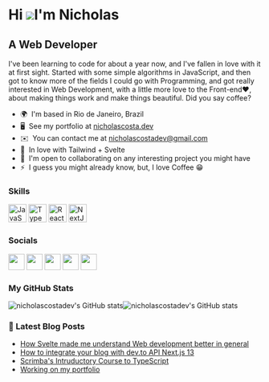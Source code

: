 Hi ![](https://user-images.githubusercontent.com/18350557/176309783-0785949b-9127-417c-8b55-ab5a4333674e.gif)I'm Nicholas
======================================================================================================================================

A Web Developer
---------------

I've been learning to code for about a year now, and I've fallen in love with it at first sight. Started with some simple algorithms in JavaScript, and then got to know more of the fields I could go with Programming, and got really interested in Web Development, with a little more love to the Front-end❤️, about making things work and make things beautiful. Did you say coffee?

*   🌍  I'm based in Rio de Janeiro, Brazil
*   🖥️  See my portfolio at [nicholascosta.dev](http://nicholascosta.dev)
*   ✉️  You can contact me at [nicholascostadev@gmail.com](mailto:nicholascostadev@gmail.com)
*   🧠  In love with Tailwind + Svelte
*   🤝  I'm open to collaborating on any interesting project you might have
*   ⚡  I guess you might already know, but, I love Coffee 😁

### Skills
<p align="left">
  <a href="https://developer.mozilla.org/en-US/docs/Web/JavaScript" target="_blank" rel="noreferrer"><img src="https://raw.githubusercontent.com/danielcranney/readme-generator/main/public/icons/skills/javascript-colored.svg" width="36" height="36" alt="JavaScript" /></a>
  <a href="https://www.typescriptlang.org/" target="_blank" rel="noreferrer"><img src="https://raw.githubusercontent.com/danielcranney/readme-generator/main/public/icons/skills/typescript-colored.svg" width="36" height="36" alt="TypeScript" /></a>
  <a href="https://reactjs.org/" target="_blank" rel="noreferrer"><img src="https://raw.githubusercontent.com/danielcranney/readme-generator/main/public/icons/skills/react-colored.svg" width="36" height="36" alt="React" /></a>
  <a href="https://nextjs.org/docs" target="_blank" rel="noreferrer"><img src="https://raw.githubusercontent.com/danielcranney/readme-generator/main/public/icons/skills/nextjs-colored.svg" width="36" height="36" alt="NextJs" /></a>
</p>
                    
### Socials
                  
                  
<p align="left">
  <a href="https://www.dev.to/nicholascostadev" target="_blank" rel="noreferrer"><img src="https://raw.githubusercontent.com/danielcranney/readme-generator/main/public/icons/socials/devdotto.svg" width="32" height="32" /></a>
  <a href="https://www.github.com/nicholascostadev" target="_blank" rel="noreferrer"><img src="https://raw.githubusercontent.com/danielcranney/readme-generator/main/public/icons/socials/github.svg" width="32" height="32" /></a>
  <a href="http://www.instagram.com/nicholas_m_costa" target="_blank" rel="noreferrer"><img src="https://raw.githubusercontent.com/danielcranney/readme-generator/main/public/icons/socials/instagram.svg" width="32" height="32" /></a>
  <a href="https://www.linkedin.com/in/nicholascostadev" target="_blank" rel="noreferrer"><img src="https://raw.githubusercontent.com/danielcranney/readme-generator/main/public/icons/socials/linkedin.svg" width="32" height="32" /></a>
  <a href="https://www.twitter.com/NicholasCosta04" target="_blank" rel="noreferrer"><img src="https://raw.githubusercontent.com/danielcranney/readme-generator/main/public/icons/socials/twitter.svg" width="32" height="32" /></a>
</p>
  
  ### <b>My GitHub Stats</b>
  <div align="left">
    <img src="https://github-readme-stats.vercel.app/api?username=nicholascostadev&show_icons=true&hide=&count_private=true&title_color=0891b2&text_color=ffffff&icon_color=0891b2&bg_color=1c1917&hide_border=true&show_icons=true" alt="nicholascostadev's GitHub stats" /><img src="https://github-readme-stats.vercel.app/api/top-langs?username=nicholascostadev&show_icons=true&hide=&count_private=true&title_color=0891b2&text_color=ffffff&icon_color=0891b2&bg_color=1c1917&hide_border=true&show_icons=true&layout=compact&langs_count=7" alt="nicholascostadev's GitHub stats" />
  </div>
                      
### 📕  Latest Blog Posts
<!-- BLOG-POST-LIST:START-->
- [How Svelte made me understand Web development better in general](https://dev.to/nicholascostadev/how-svelte-made-me-understand-web-development-better-in-general-ag5)
- [How to integrate your blog with dev.to API Next.js 13](https://dev.to/nicholascostadev/how-to-integrate-your-blog-with-devto-api-nextjs-13-48j6)
- [Scrimba&#39;s Intruductory Course to TypeScript](https://dev.to/nicholascostadev/scrimbas-intruductory-course-to-typescript-1fm6)
- [Working on my portfolio](https://dev.to/nicholascostadev/working-on-my-portfolio-jg)
<!-- BLOG-POST-LIST:END-->

